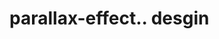 # parallax-effect.. desgin                                                                                                                                                                                                                                                                                                                                                                                                                                                                                                                                                                                                              
